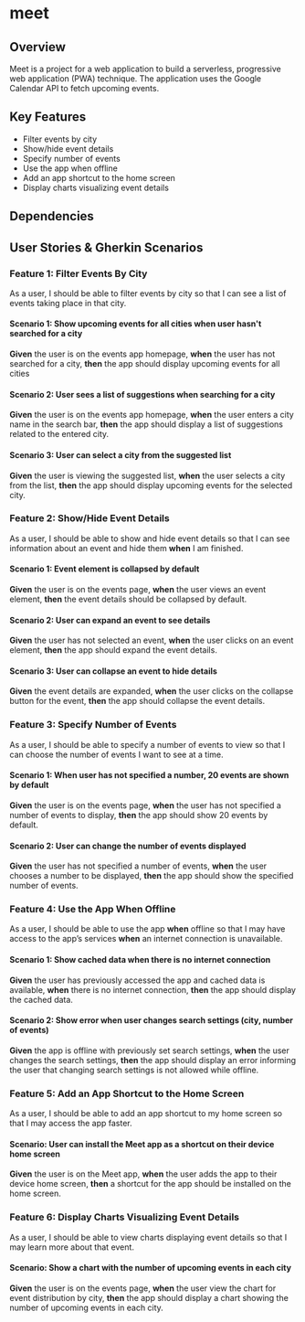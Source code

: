 # meet

## Overview
Meet is a project for a web application to build a serverless, progressive web application (PWA) technique. The application uses the Google Calendar API to fetch upcoming events.

## Key Features
* Filter events by city
* Show/hide event details
* Specify number of events
* Use the app when offline
* Add an app shortcut to the home screen
* Display charts visualizing event details

## Dependencies


## User Stories & Gherkin Scenarios
### Feature 1: Filter Events By City
As a user, I should be able to filter events by city so that I can see a list of events taking place in that city.
#### Scenario 1:  Show upcoming events for all cities when user hasn't searched for a city
**Given** the user is on the events app homepage, **when** the user has not searched for a city,
**then** the app should display upcoming events for all cities
#### Scenario 2: User sees a list of suggestions when searching for a city
**Given** the user is on the events app homepage, **when** the user enters a city name in the search bar, **then** the app should display a list of suggestions related to the entered city.
#### Scenario 3: User can select a city from the suggested list
**Given** the user is viewing the suggested list, **when** the user selects a city from the list, **then** the app should display upcoming events for the selected city.

### Feature 2: Show/Hide Event Details
As a user, I should be able to show and hide event details so that I can see information about an event and hide them **when** I am finished.
#### Scenario 1: Event element is collapsed by default
**Given** the user is on the events page, **when** the user views an event element, **then** the event details should be collapsed by default.
#### Scenario 2: User can expand an event to see details
**Given** the user has not selected an event, **when** the user clicks on an event element, **then** the app should expand the event details.
#### Scenario 3: User can collapse an event to hide details
**Given** the event details are expanded, **when** the user clicks on the collapse button for the event, **then** the app should collapse the event details.

### Feature 3: Specify Number of Events
As a user, I should be able to specify a number of events to view so that I can choose the number of events I want to see at a time.
#### Scenario 1: When user has not specified a number, 20 events are shown by default
**Given** the user is on the events page, **when** the user has not specified a number of events to display, **then** the app should show 20 events by default.
#### Scenario 2: User can change the number of events displayed
**Given** the user has not specified a number of events, **when** the user chooses a number to be displayed, **then** the app should show the specified number of events.

### Feature 4: Use the App **When** Offline
As a user, I should be able to use the app **when** offline so that I may have access to the app’s services **when** an internet connection is unavailable.
#### Scenario 1: Show cached data when there is no internet connection
**Given** the user has previously accessed the app and cached data is available, **when** there is no internet connection, **then** the app should display the cached data.
#### Scenario 2: Show error when user changes search settings (city, number of events)
**Given** the app is offline with previously set search settings, **when** the user changes the search settings, **then** the app should display an error informing the user that changing search settings is not allowed while offline.

### Feature 5: Add an App Shortcut to the Home Screen
As a user, I should be able to add an app shortcut to my home screen so that I may access the app faster.
#### Scenario: User can install the Meet app as a shortcut on their device home screen
**Given** the user is on the Meet app, **when** the user adds the app to their device home screen, **then** a shortcut for the app should be installed on the home screen.

### Feature 6: Display Charts Visualizing Event Details
As a user, I should be able to view charts displaying event details so that I may learn more about that event.
#### Scenario: Show a chart with the number of upcoming events in each city
**Given** the user is on the events page, **when** the user view the chart for event distribution by city, **then** the app should display a chart showing the number of upcoming events in each city.
